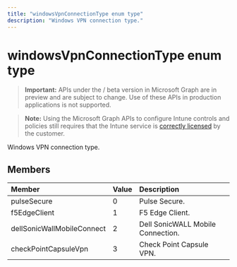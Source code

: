 ---title: "windowsVpnConnectionType enum type"description: "Windows VPN connection type."---# windowsVpnConnectionType enum type

> **Important:** APIs under the / beta version in Microsoft Graph are in preview and are subject to change. Use of these APIs in production applications is not supported.

> **Note:** Using the Microsoft Graph APIs to configure Intune controls and policies still requires that the Intune service is [correctly licensed](https://go.microsoft.com/fwlink/?linkid=839381) by the customer.

Windows VPN connection type.
## Members
|Member|Value|Description|
|:---|:---|:---|
|pulseSecure|0|Pulse Secure.|
|f5EdgeClient|1|F5 Edge Client.|
|dellSonicWallMobileConnect|2|Dell SonicWALL Mobile Connection.|
|checkPointCapsuleVpn|3|Check Point Capsule VPN.|





